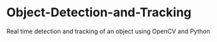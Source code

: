 # Object-Detection-and-Tracking
Real time detection and tracking of an object using OpenCV and Python
